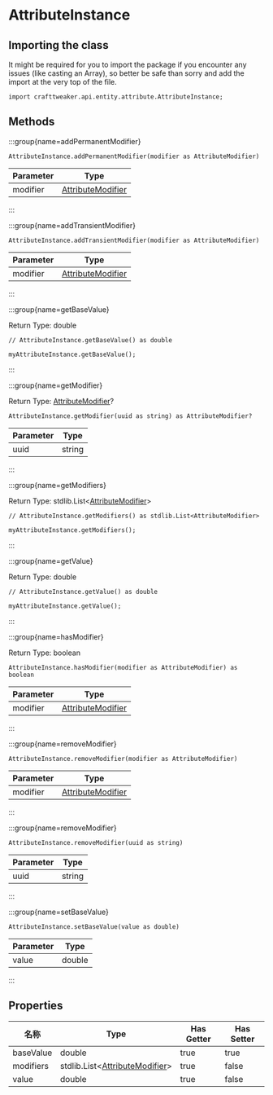 # AttributeInstance

## Importing the class

It might be required for you to import the package if you encounter any issues (like casting an Array), so better be safe than sorry and add the import at the very top of the file.
```zenscript
import crafttweaker.api.entity.attribute.AttributeInstance;
```


## Methods

:::group{name=addPermanentModifier}

```zenscript
AttributeInstance.addPermanentModifier(modifier as AttributeModifier)
```

| Parameter | Type                                                                 |
| --------- | -------------------------------------------------------------------- |
| modifier  | [AttributeModifier](/vanilla/api/entity/attribute/AttributeModifier) |


:::

:::group{name=addTransientModifier}

```zenscript
AttributeInstance.addTransientModifier(modifier as AttributeModifier)
```

| Parameter | Type                                                                 |
| --------- | -------------------------------------------------------------------- |
| modifier  | [AttributeModifier](/vanilla/api/entity/attribute/AttributeModifier) |


:::

:::group{name=getBaseValue}

Return Type: double

```zenscript
// AttributeInstance.getBaseValue() as double

myAttributeInstance.getBaseValue();
```

:::

:::group{name=getModifier}

Return Type: [AttributeModifier](/vanilla/api/entity/attribute/AttributeModifier)?

```zenscript
AttributeInstance.getModifier(uuid as string) as AttributeModifier?
```

| Parameter | Type   |
| --------- | ------ |
| uuid      | string |


:::

:::group{name=getModifiers}

Return Type: stdlib.List&lt;[AttributeModifier](/vanilla/api/entity/attribute/AttributeModifier)&gt;

```zenscript
// AttributeInstance.getModifiers() as stdlib.List<AttributeModifier>

myAttributeInstance.getModifiers();
```

:::

:::group{name=getValue}

Return Type: double

```zenscript
// AttributeInstance.getValue() as double

myAttributeInstance.getValue();
```

:::

:::group{name=hasModifier}

Return Type: boolean

```zenscript
AttributeInstance.hasModifier(modifier as AttributeModifier) as boolean
```

| Parameter | Type                                                                 |
| --------- | -------------------------------------------------------------------- |
| modifier  | [AttributeModifier](/vanilla/api/entity/attribute/AttributeModifier) |


:::

:::group{name=removeModifier}

```zenscript
AttributeInstance.removeModifier(modifier as AttributeModifier)
```

| Parameter | Type                                                                 |
| --------- | -------------------------------------------------------------------- |
| modifier  | [AttributeModifier](/vanilla/api/entity/attribute/AttributeModifier) |


:::

:::group{name=removeModifier}

```zenscript
AttributeInstance.removeModifier(uuid as string)
```

| Parameter | Type   |
| --------- | ------ |
| uuid      | string |


:::

:::group{name=setBaseValue}

```zenscript
AttributeInstance.setBaseValue(value as double)
```

| Parameter | Type   |
| --------- | ------ |
| value     | double |


:::


## Properties

| 名称        | Type                                                                                                | Has Getter | Has Setter |
| --------- | --------------------------------------------------------------------------------------------------- | ---------- | ---------- |
| baseValue | double                                                                                              | true       | true       |
| modifiers | stdlib.List&lt;[AttributeModifier](/vanilla/api/entity/attribute/AttributeModifier)&gt; | true       | false      |
| value     | double                                                                                              | true       | false      |

